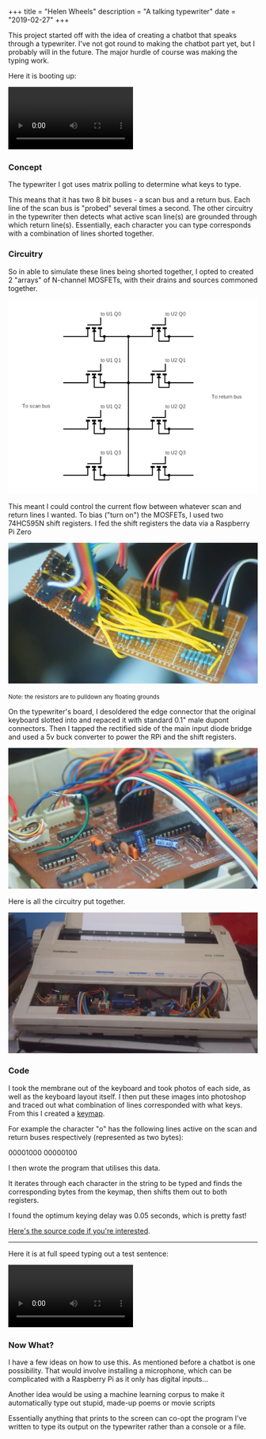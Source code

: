 +++
title = "Helen Wheels"
description = "A talking typewriter"
date = "2019-02-27"
+++

This project started off with the idea of creating a chatbot that speaks through a typewriter. I've not got round to making the chatbot part yet, but I probably will in the future. The major hurdle of course was making the typing work.

Here it is booting up:

<video width="50%" controls>
  <source src="/images/helen-wheels/working.mp4" type="video/mp4">
  Your browser does not support the video tag.
</video>

### Concept

The typewriter I got uses matrix polling to determine what keys to type.

This means that it has two 8 bit buses - a scan bus and a return bus. Each line of the scan bus is "probed" several times a second. The other circuitry in the typewriter then detects what active scan line(s) are grounded through which return line(s). Essentially, each character you can type corresponds with a combination of lines shorted together.

### Circuitry

So in able to simulate these lines being shorted together, I opted to created 2 "arrays" of N-channel MOSFETs, with their drains and sources commoned together.

<img src="/images/helen-wheels/mosfet-configuration.png" />

This meant I could control the current flow between whatever scan and return lines I wanted. To bias ("turn on") the MOSFETs, I used two 74HC595N shift registers. I fed the shift registers the data via a Raspberry Pi Zero

<img src="/images/helen-wheels/circuitry.jpg" />

<small>Note: the resistors are to pulldown any floating grounds</small>

On the typewriter's board, I desoldered the edge connector that the original keyboard slotted into and repaced it with standard 0.1" male dupont connectors. Then I tapped the rectified side of the main input diode bridge and used a 5v buck converter to power the RPi and the shift registers.

<img src="/images/helen-wheels/typewriter-board.jpg" />

Here is all the circuitry put together.

<img src="/images/helen-wheels/in-case.jpg" />

### Code

I took the membrane out of the keyboard and took photos of each side, as well as the keyboard layout itself. I then put these images into photoshop and traced out what combination of lines corresponded with what keys. From this I created a [keymap](https://github.com/honeypieio/helen-wheels/blob/master/type/keymap.py).

For example the character "o" has the following lines active on the scan and return buses respectively (represented as two bytes):

00001000
00000100

I then wrote the program that utilises this data.

It iterates through each character in the string to be typed and finds the corresponding bytes from the keymap, then shifts them out to both registers.

I found the optimum keying delay was 0.05 seconds, which is pretty fast!

[Here's the source code if you're interested](https://github.com/honeypieio/helen-wheels).

<hr />

Here it is at full speed typing out a test sentence:

<video width="50%" controls>
  <source src="/images/helen-wheels/over-and-over.mp4" type="video/mp4">
  Your browser does not support the video tag.
</video>

### Now What?

I have a few ideas on how to use this.
As mentioned before a chatbot is one possibility. That would involve installing a microphone, which can be complicated with a Raspberry Pi as it only has digital inputs...

Another idea would be using a machine learning corpus to make it automatically type out stupid, made-up poems or movie scripts

Essentially anything that prints to the screen can co-opt the program I've written to type its output on the typewriter rather than a console or a file.
